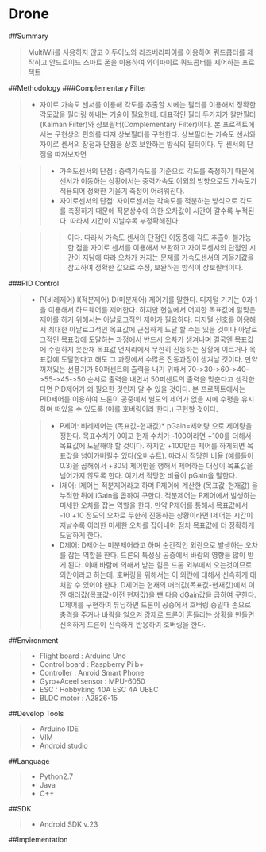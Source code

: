# Drone
##Summary
>MultiWii를 사용하지 않고 아두이노와 라즈베리파이를 이용하여 쿼드콥터를 제작하고 안드로이드 스마트 폰을 이용하여 와이파이로 쿼드콥터를 제어하는 프로젝트

##Methodology
###Complementary Filter
>* 자이로 가속도 센서를 이용해 각도를 추출할 시에는 필터를 이용해서 정확한 각도값을 필터링 해내는 기술이 필요한데. 대표적인 필터 두가지가 칼만필터(Kalman Filter)와 상보필터(Complementary Filter)이다. 본 프로젝트에서는 구현상의 편의를 따져 상보필터를 구현한다. 상보필터는 가속도 센서와 자이로 센서의 장점과 단점을 상호 보완하는 방식의 필터이다. 두 센서의 단점을 따져보자면

>>* 가속도센서의 단점 : 중력가속도를 기준으로 각도를 측정하기 때문에 센서가 이동하는 상황에서는 중력가속도 이외의 방향으로도 가속도가 적용되어 정확한 기울기 측정이 어려워진다.
>>* 자이로센서의 단점: 자이로센서는 각속도를 적분하는 방식으로 각도를 측정하기 때문에 적분상수에 의한 오차값이 시간이 갈수록 누적된다. 따라서 시간이 지날수록 부정확해진다.

>>>이다. 따라서 가속도 센서의 단점인 이동중에 각도 추출이 불가능 한 점을 자이로 센서를 이용해서 보완하고 자이로센서의 단점인 시간이 지남에 따라 오차가 커지는 문제를 가속도센서의 기울기값을 참고하여 정확한 값으로 수정, 보완하는 방식이 상보필터이다.

###PID Control
>* P(비례제어) I(적분제어) D(미분제어) 제어기를 말한다. 디지털 기기는 0과 1을 이용해서 하드웨어를 제어한다. 하지만 현실에서 어떠한 목표값에 알맞은 제어를 하기 위해서는 아날로그적인 제어가 필요하다. 디지털 신호를 이용해서 최대한 아날로그적인 목표값에 근접하게 도달 할 수는 있을 것이나 아날로그적인 목표값에 도달하는 과정에서 반드시 오차가 생겨나며 결국엔 목표값에 수렴하지 못한채 목표값 언저리에서 무한히 진동하는 상황에 이르거나 목표값에 도달한다고 해도 그 과정에서 수많은 진동과정이 생겨날 것이다. 만약 꺼져있는 선풍기가 50퍼센트의 출력을 내기 위해서 70->30->60->40->55->45->50 순서로 출력을 내면서 50퍼센트의 출력을 맞춘다고 생각한다면 PID제어가 왜 필요한 것인지 알 수 있을 것이다. 본 프로젝트에서는 PID제어를 이용하여 드론이 공중에서 별도의 제어가 없을 시에 수평을 유지하며 떠있을 수 있도록 (이를 호버링이라 한다.) 구현할 것이다.

>>* P제어: 비례제어는 (목표값-현재값)* pGain=제어량 으로 제어량을 정한다. 목표수치가 0이고 현재 수치가 -100이라면 +100를 더해서 목표값에 도달해야 할 것이다. 하지만 +100만큼 제어를 하게되면 목표값을 넘어가버릴수 있다(오버슈트). 따라서 적당한 비율 (예를들어 0.3)을 곱해줘서 +30의 제어만을 행해서 제어하는 대상이 목표값을 넘어가지 않도록 한다. 여기서 적당한 비율이 pGain을 말한다.
>>* I제어: I제어는 적분제어라고 하며 P제어에 계산한 (목표값-현재값) 을 누적한 뒤에 iGain을 곱하여 구한다. 적분제어는 P제어에서 발생하는 미세한 오차를 잡는 역할을 한다. 만약 P제어를 통해서 목표값에서 -10 +10 정도의 오차로 무한히 진동하는 상황이라면 I제어는 시간이 지날수록 이러한 미세한 오차를 잡아내어 점차 목표값에 더 정확하게 도달하게 한다.
>>* D제어: D제어는 미분제어라고 하며 순간적인 외란으로 발생하는 오차를 잡는 역할을 한다. 드론의 특성상 공중에서 바람의 영향을 많이 받게 된다. 이때 바람에 의해서 받는 힘은 드론 외부에서 오는것이므로 외란이라고 하는데. 호버링을 위해서는 이 외란에 대해서 신속하게 대처할 수 있어야 한다. D제어는 현재의 애러값(목표값-현재값)에서 이전 애러값(목표값-이전 현재값)을 뺸 다음 dGain값을 곱하여 구한다. D제어를 구현하여 튜닝하면 드론이 공중에서 호버링 중일때 손으로 충격을 주거나 바람을 일으켜 강제로 드론이 흔들리는 상황을 만들면 신속하게 드론이 신속하게 반응하여 호버링을 한다.

##Environment
>* Flight board : Arduino Uno
>* Control board : Raspberry Pi b+
>* Controller : Anroid Smart Phone
>* Gyro+Aceel sensor : MPU-6050
>* ESC : Hobbyking 40A ESC 4A UBEC
>* BLDC motor : A2826-15

##Develop Tools
>* Arduino IDE
>* VIM
>* Android studio

##Language
>* Python2.7
>* Java
>* C++

##SDK
>* Android SDK v.23

##Implementation
